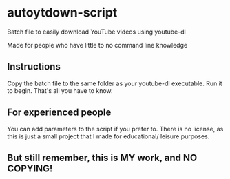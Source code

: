 # autoytdown-script
Batch file to easily download YouTube videos using youtube-dl

Made for people who have little to no command line knowledge
## Instructions
Copy the batch file to the same folder as your youtube-dl executable.
Run it to begin.
That's all you have to know.
## For experienced people
You can add parameters to the script if you prefer to. There is no
license, as this is just a small project that I made for educational/
leisure purposes.
## But still remember, this is MY work, and NO COPYING!

